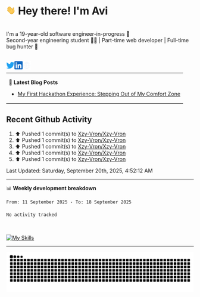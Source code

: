 # <img src="./assets/wave.gif" width="25px"> Hey there! I'm Avi<br>
<br>I'm a 19-year-old software engineer-in-progress 🚀<br>Second-year engineering student 🧑‍💻 | Part-time web developer | Full-time bug hunter 🐞<br><br />

<a href="https://x.com/XzyVron" target="_blank">
  <img align="left" alt="Avinash's Twitter" width="22px" src="./assets/twitter.svg" />
</a>
<a href="https://www.linkedin.com/in/avinash-ganore/" target="_blank">
  <img align="left" alt="Avinash's LinkedIn" width="22px" src="./assets/linkedin.svg" />
</a>
<a href="https://avinash-orcin.vercel.app/" target="_blank">
  <img align="left" alt="Avinash's Site" width="22px" src="./assets/globe.svg" />
</a>
<br />

<!--
<br>🚧 What I'm Up To<br><br>
- 🧠 Diving into **Next js** <br>
- 💬 Currently building **Whispr**<br>
- 🎨 Improving my web design skills — trying to make UIs that look less like 2005 <br>
<br>
-->

<table><tr>
<td valign="top" width="100%">
  
📝 **Latest Blog Posts**
<!-- BLOG-POST-LIST:START -->
- [My First Hackathon Experience: Stepping Out of My Comfort Zone](https://dev.to/xzyvron/my-first-hackathon-experience-stepping-out-of-my-comfort-zone-3l0d)
<!-- BLOG-POST-LIST:END -->
</td>
</tr></table>

## Recent Github Activity
<!--RECENT_ACTIVITY:start-->
1. ⬆️ Pushed 1 commit(s) to [Xzy-Vron/Xzy-Vron](https://github.com/Xzy-Vron/Xzy-Vron)<br>
2. ⬆️ Pushed 1 commit(s) to [Xzy-Vron/Xzy-Vron](https://github.com/Xzy-Vron/Xzy-Vron)<br>
3. ⬆️ Pushed 1 commit(s) to [Xzy-Vron/Xzy-Vron](https://github.com/Xzy-Vron/Xzy-Vron)<br>
4. ⬆️ Pushed 1 commit(s) to [Xzy-Vron/Xzy-Vron](https://github.com/Xzy-Vron/Xzy-Vron)<br>
5. ⬆️ Pushed 1 commit(s) to [Xzy-Vron/Xzy-Vron](https://github.com/Xzy-Vron/Xzy-Vron)<br>
<!--RECENT_ACTIVITY:end-->

<!--RECENT_ACTIVITY:last_update-->
Last Updated: Saturday, September 20th, 2025, 4:52:12 AM
<!--RECENT_ACTIVITY:last_update_end-->



-------
📊 **Weekly development breakdown**
<!--START_SECTION:waka-->

```txt
From: 11 September 2025 - To: 18 September 2025

No activity tracked
```

<!--END_SECTION:waka-->
<br>

[![My Skills](https://skillicons.dev/icons?i=nextjs,react,javascript,nodejs,bootstrap,express,git,github,gmail,vercel,java,mongodb,mysql,html,css,notion,npm,postman,redux,tailwind,vite,vscode,windows,materialui&perline=12)](https://skillicons.dev)

-------
<picture>
  <source media="(prefers-color-scheme: dark)" srcset="https://raw.githubusercontent.com/Xzy-Vron/Xzy-Vron/output/github-snake-dark.svg" />
  <source media="(prefers-color-scheme: light)" srcset="https://raw.githubusercontent.com/Xzy-Vron/Xzy-Vron/output/github-snake.svg" />
  <img alt="github-snake" src="https://raw.githubusercontent.com/Xzy-Vron/Xzy-Vron/output/github-snake.svg" />
</picture>

<!--
# 📊 GitHub Stats:
![](https://github-readme-stats.vercel.app/api?username=Xzy-Vron&theme=graywhite&hide_border=false&include_all_commits=true&count_private=true)<br/>
-->
